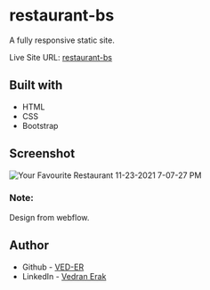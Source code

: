 # restaurant-bs

A fully responsive static site.

Live Site URL: [restaurant-bs](https://ved-er.github.io/restaurant-bs/)


## Built with

- HTML
- CSS
- Bootstrap


## Screenshot
![Your Favourite Restaurant 11-23-2021 7-07-27 PM](https://user-images.githubusercontent.com/92994473/143080237-72be88ed-41ff-44ac-9f77-8e11b305cf0d.png)



### Note:
Design from webflow.

## Author

- Github - [VED-ER](https://github.com/VED-ER)
- LinkedIn - [Vedran Erak](https://www.linkedin.com/in/vedran-erak-9b8321212/)


